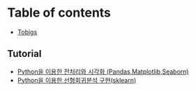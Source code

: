 # Table of contents

* [Tobigs](README.md)

## Tutorial

* [Python을 이용한 전처리와 시각화 \(Pandas,Matplotlib,Seaborn\)](tutorial/untitled-1.md)
* [Python을 이용한 선형회귀분석 구현\(sklearn\)](tutorial/undefined.md)

